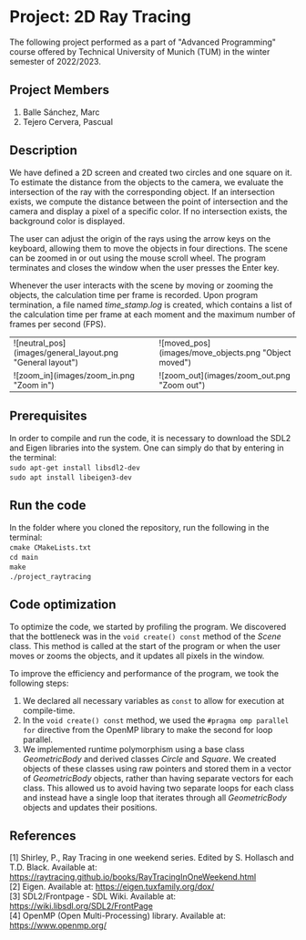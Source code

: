 # Project: 2D Ray Tracing #

The following project performed as a part of "Advanced Programming" course offered by Technical University of Munich (TUM) in the winter semester of 2022/2023. 

## Project Members ##
1. Balle Sánchez, Marc
2. Tejero Cervera, Pascual

## Description ##
We have defined a 2D screen and created two circles and one square on it. To estimate the distance from the objects to the camera, we evaluate the intersection of the ray with the corresponding object. If an intersection exists, we compute the distance between the point of intersection and the camera and display a pixel of a specific color. If no intersection exists, the background color is displayed.

The user can adjust the origin of the rays using the arrow keys on the keyboard, allowing them to move the objects in four directions. The scene can be zoomed in or out using the mouse scroll wheel. The program terminates and closes the window when the user presses the Enter key.

Whenever the user interacts with the scene by moving or zooming the objects, the calculation time per frame is recorded. Upon program termination, a file named _time_stamp.log_ is created, which contains a list of the calculation time per frame at each moment and the maximum number of frames per second (FPS).

<table>
  <tr>
    <td>
      ![neutral_pos](images/general_layout.png "General layout")
    </td>
    <td>
      ![moved_pos](images/move_objects.png "Object moved")
    </td>
  </tr>
  <tr>
    <td>
      ![zoom_in](images/zoom_in.png "Zoom in")
    </td>
    <td>
      ![zoom_out](images/zoom_out.png "Zoom out")
    </td>
  </tr>
</table>

## Prerequisites ##
In order to compile and run the code, it is necessary to download the SDL2 and Eigen libraries into the system. One can simply do that by entering in the terminal:  
`sudo apt-get install libsdl2-dev`  
`sudo apt install libeigen3-dev`  

## Run the code ##
In the folder where you cloned the repository, run the following in the terminal:  
`cmake CMakeLists.txt`  
`cd main`  
`make`  
`./project_raytracing` 

## Code optimization ##
To optimize the code, we started by profiling the program. We discovered that the bottleneck was in the `void create() const` method of the _Scene_ class. This method is called at the start of the program or when the user moves or zooms the objects, and it updates all pixels in the window. 

To improve the efficiency and performance of the program, we took the following steps:
1. We declared all necessary variables as `const` to allow for execution at compile-time.
2. In the `void create() const` method, we used the `#pragma omp parallel for` directive from the OpenMP library to make the second for loop parallel.
3. We implemented runtime polymorphism using a base class _GeometricBody_ and derived classes _Circle_ and _Square_. We created objects of these classes using raw pointers and stored them in a vector of _GeometricBody_ objects, rather than having separate vectors for each class. This allowed us to avoid having two separate loops for each class and instead have a single loop that iterates through all _GeometricBody_ objects and updates their positions.

## References ##
[1] Shirley, P., Ray Tracing in one weekend series. Edited by S. Hollasch and T.D. Black. Available at: https://raytracing.github.io/books/RayTracingInOneWeekend.html  
[2] Eigen. Available at: https://eigen.tuxfamily.org/dox/  
[3] SDL2/Frontpage - SDL Wiki. Available at: https://wiki.libsdl.org/SDL2/FrontPage  
[4] OpenMP (Open Multi-Processing) library. Available at: https://www.openmp.org/
 
